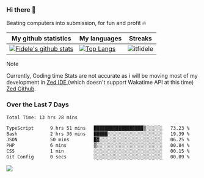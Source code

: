 ### Hi there 👋
<p>Beating computers into submission, for fun and profit 🔥</p>

|My github statistics|My languages|Streaks|
|-|-|-|
|[![Fidele's github stats](https://github-readme-stats.vercel.app/api?username=itfidele&count_private=true&show_icons=true&theme=dark&hide_title=true)](https://github.com/itfidele)|[![Top Langs](https://github-readme-stats.vercel.app/api/top-langs/?username=itfidele&show_icons=true&langs_count=8&theme=dark&layout=compact&hide_title=true)](https://github.com/itfidele)|![itfidele](https://github-readme-streak-stats.herokuapp.com/?user=itfidele&theme=dark)

> [!NOTE]  
> Currently, Coding time Stats are not accurate as i will be moving most of my development in <a href="https://zed.dev" target="_blank"> Zed IDE </a> (which doesn't support Wakatime API at this time) <a href="https://github.com/zed-industries/zed">Zed Github</a>.

### Over the Last 7 Days
<!--START_SECTION:waka-->

```txt
Total Time: 13 hrs 28 mins

TypeScript      9 hrs 51 mins   ██████████████████▒░░░░░░   73.23 %
Bash            2 hrs 36 mins   █████░░░░░░░░░░░░░░░░░░░░   19.39 %
JSON            50 mins         █▓░░░░░░░░░░░░░░░░░░░░░░░   06.25 %
PHP             6 mins          ▒░░░░░░░░░░░░░░░░░░░░░░░░   00.84 %
CSS             1 min           ░░░░░░░░░░░░░░░░░░░░░░░░░   00.15 %
Git Config      0 secs          ░░░░░░░░░░░░░░░░░░░░░░░░░   00.09 %
```

<!--END_SECTION:waka-->



![](https://komarev.com/ghpvc/?username=itfidele)
